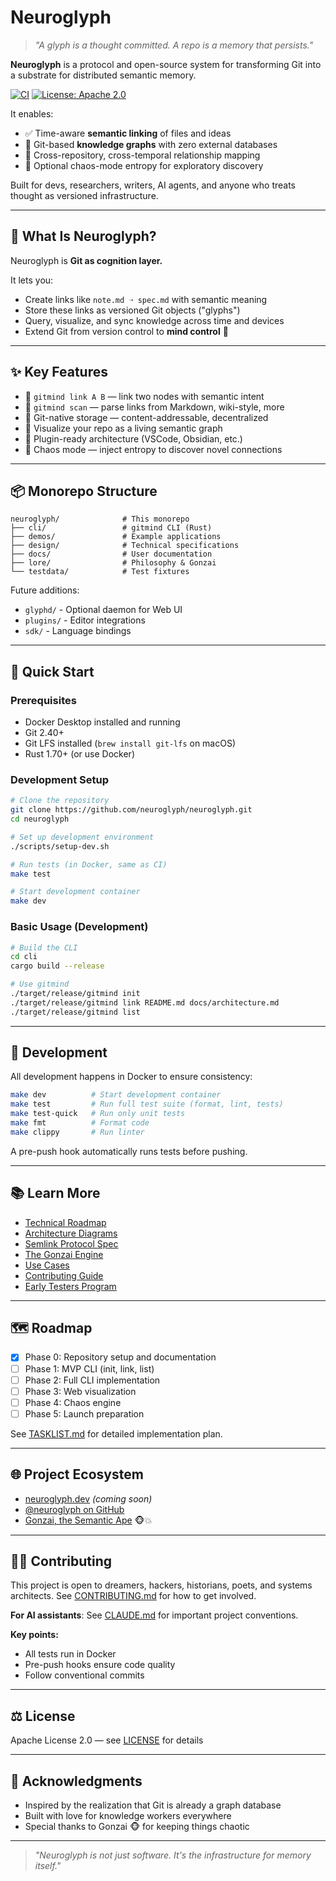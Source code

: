 <!-- SPDX-License-Identifier: Apache-2.0 -->
<!-- © 2025 J. Kirby Ross / Neuroglyph Collective -->

# Neuroglyph

> _"A glyph is a thought committed. A repo is a memory that persists."_

**Neuroglyph** is a protocol and open-source system for transforming Git into a substrate for distributed semantic memory.

[![CI](https://github.com/neuroglyph/neuroglyph/actions/workflows/ci.yml/badge.svg)](https://github.com/neuroglyph/neuroglyph/actions/workflows/ci.yml)
[![License: Apache 2.0](https://img.shields.io/badge/License-Apache%202.0-blue.svg)](https://opensource.org/licenses/Apache-2.0)

It enables:
- ✅ Time-aware **semantic linking** of files and ideas
- 🧠 Git-based **knowledge graphs** with zero external databases
- 🔗 Cross-repository, cross-temporal relationship mapping
- 🧪 Optional chaos-mode entropy for exploratory discovery

Built for devs, researchers, writers, AI agents, and anyone who treats thought as versioned infrastructure.

---

## 🧠 What Is Neuroglyph?
Neuroglyph is **Git as cognition layer.**

It lets you:
- Create links like `note.md ➝ spec.md` with semantic meaning
- Store these links as versioned Git objects ("glyphs")
- Query, visualize, and sync knowledge across time and devices
- Extend Git from version control to **mind control** 🧙

---

## ✨ Key Features

- 🔗 `gitmind link A B` — link two nodes with semantic intent
- 📜 `gitmind scan` — parse links from Markdown, wiki-style, more
- 🧱 Git-native storage — content-addressable, decentralized
- 🧠 Visualize your repo as a living semantic graph
- 🧬 Plugin-ready architecture (VSCode, Obsidian, etc.)
- 🧨 Chaos mode — inject entropy to discover novel connections

---

## 📦 Monorepo Structure

```
neuroglyph/              # This monorepo
├── cli/                 # gitmind CLI (Rust)
├── demos/               # Example applications
├── design/              # Technical specifications
├── docs/                # User documentation
├── lore/                # Philosophy & Gonzai
└── testdata/            # Test fixtures
```

Future additions:
- `glyphd/` - Optional daemon for Web UI
- `plugins/` - Editor integrations
- `sdk/` - Language bindings

---

## 🚀 Quick Start

### Prerequisites

- Docker Desktop installed and running
- Git 2.40+
- Git LFS installed (`brew install git-lfs` on macOS)
- Rust 1.70+ (or use Docker)

### Development Setup

```bash
# Clone the repository
git clone https://github.com/neuroglyph/neuroglyph.git
cd neuroglyph

# Set up development environment
./scripts/setup-dev.sh

# Run tests (in Docker, same as CI)
make test

# Start development container
make dev
```

### Basic Usage (Development)

```bash
# Build the CLI
cd cli
cargo build --release

# Use gitmind
./target/release/gitmind init
./target/release/gitmind link README.md docs/architecture.md
./target/release/gitmind list
```

---

## 🧪 Development

All development happens in Docker to ensure consistency:

```bash
make dev          # Start development container
make test         # Run full test suite (format, lint, tests)
make test-quick   # Run only unit tests
make fmt          # Format code
make clippy       # Run linter
```

A pre-push hook automatically runs tests before pushing.

---

## 📚 Learn More

- [Technical Roadmap](docs/README.md)
- [Architecture Diagrams](design/gitmind_architecture.md)
- [Semlink Protocol Spec](design/features/F001-git-object-storage.md)
- [The Gonzai Engine](lore/GONZAI_PERSONALITY.md)
- [Use Cases](docs/archive/use-cases.md)
- [Contributing Guide](CONTRIBUTING.md)
- [Early Testers Program](docs/early-testers.md)

---

## 🗺️ Roadmap

- [x] Phase 0: Repository setup and documentation
- [ ] Phase 1: MVP CLI (init, link, list)
- [ ] Phase 2: Full CLI implementation  
- [ ] Phase 3: Web visualization
- [ ] Phase 4: Chaos engine
- [ ] Phase 5: Launch preparation

See [TASKLIST.md](TASKLIST.md) for detailed implementation plan.

---

## 🌐 Project Ecosystem

- [neuroglyph.dev](https://neuroglyph.dev) *(coming soon)*
- [@neuroglyph on GitHub](https://github.com/neuroglyph)
- [Gonzai, the Semantic Ape](lore/GONZAI_PERSONALITY.md) 🐵💥

---

## 🧑‍💻 Contributing

This project is open to dreamers, hackers, historians, poets, and systems architects.
See [CONTRIBUTING.md](CONTRIBUTING.md) for how to get involved.

**For AI assistants**: See [CLAUDE.md](CLAUDE.md) for important project conventions.

**Key points:**
- All tests run in Docker
- Pre-push hooks ensure code quality
- Follow conventional commits

---

## ⚖️ License

Apache License 2.0 — see [LICENSE](LICENSE) for details

---

## 🙏 Acknowledgments

- Inspired by the realization that Git is already a graph database
- Built with love for knowledge workers everywhere
- Special thanks to Gonzai 🐵 for keeping things chaotic

---

> _"Neuroglyph is not just software. It's the infrastructure for memory itself."_